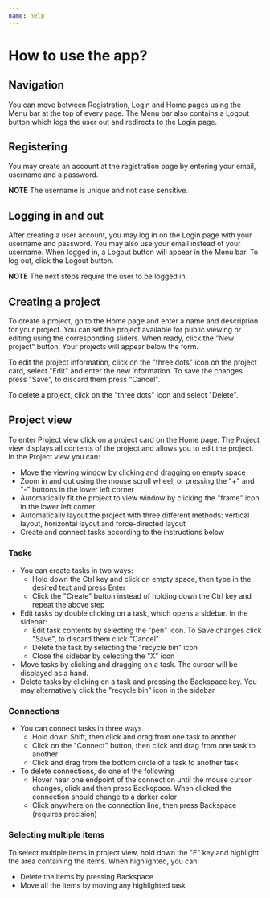 ```yaml
---
name: help
---
```


# How to use the app?

## Navigation

You can move between Registration, Login and Home pages using the Menu bar at the top of every page. The Menu bar also contains a Logout button which logs the user out and redirects to the Login page.

## Registering

You may create an account at the registration page by entering your email, username and a password.

**NOTE** The username is unique and not case sensitive.

## Logging in and out

After creating a user account, you may log in on the Login page with your username and password. You may also use your email instead of your username. When logged in, a Logout button will appear in the Menu bar. To log out, click the Logout button.

**NOTE** The next steps require the user to be logged in.

## Creating a project

To create a project, go to the Home page and enter a name and description for your project. You can set the project available for public viewing or editing using the corresponding sliders. When ready, click the "New project" button. Your projects will appear below the form.

To edit the project information, click on the "three dots" icon on the project card, select "Edit" and enter the new information. To save the changes press "Save", to discard them press "Cancel".

To delete a project, click on the "three dots" icon and select "Delete".

## Project view

To enter Project view click on a project card on the Home page. The Project view displays all contents of the project and allows you to edit the project. In the Project view you can:

-   Move the viewing window by clicking and dragging on empty space
-   Zoom in and out using the mouse scroll wheel, or pressing the "+" and "-" buttons in the lower left corner
-   Automatically fit the project to view window by clicking the "frame" icon in the lower left corner
-   Automatically layout the project with three different methods: vertical layout, horizontal layout and force-directed layout
-   Create and connect tasks according to the instructions below

### Tasks

-   You can create tasks in two ways:
    -   Hold down the Ctrl key and click on empty space, then type in the desired text and press Enter
    -   Click the "Create" button instead of holding down the Ctrl key and repeat the above step
-   Edit tasks by double clicking on a task, which opens a sidebar. In the sidebar:
    -   Edit task contents by selecting the "pen" icon. To Save changes click "Save", to discard them click "Cancel"
    -   Delete the task by selecting the "recycle bin" icon
    -   Close the sidebar by selecting the "X" icon
-   Move tasks by clicking and dragging on a task. The cursor will be displayed as a hand.
-   Delete tasks by clicking on a task and pressing the Backspace key. You may alternatively click the "recycle bin" icon in the sidebar

### Connections

-   You can connect tasks in three ways
    -   Hold down Shift, then click and drag from one task to another
    -   Click on the "Connect" button, then click and drag from one task to another
    -   Click and drag from the bottom circle of a task to another task
-   To delete connections, do one of the following
    -   Hover near one endpoint of the connection until the mouse cursor changes, click and then press Backspace. When clicked the connection should change to a darker color
    -   Click anywhere on the connection line, then press Backspace (requires precision)

### Selecting multiple items

To select multiple items in project view, hold down the "E" key and highlight the area containing the items. When highlighted, you can:

-   Delete the items by pressing Backspace
-   Move all the items by moving any highlighted task
